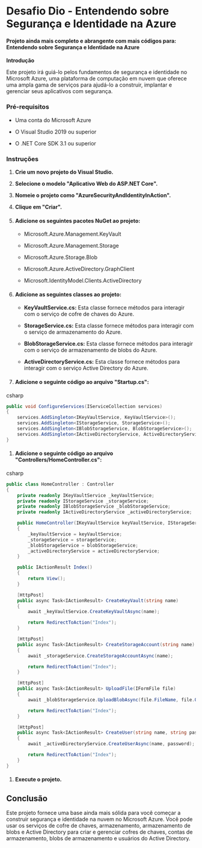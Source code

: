 # Desafio Dio - Entendendo sobre Segurança e Identidade na Azure



####     Projeto ainda mais completo e abrangente com mais códigos para: Entendendo sobre Segurança e Identidade na Azure



**Introdução**

Este projeto irá guiá-lo pelos fundamentos de segurança e identidade no Microsoft Azure, uma plataforma de computação em nuvem que oferece uma ampla gama de serviços para ajudá-lo a construir, implantar e gerenciar seus aplicativos com segurança.



### **Pré-requisitos**

- Uma conta do Microsoft Azure

- O Visual Studio 2019 ou superior

- O .NET Core SDK 3.1 ou superior

  

### **Instruções**

1. **Crie um novo projeto do Visual Studio.**

2. **Selecione o modelo "Aplicativo Web do ASP.NET Core".**

3. **Nomeie o projeto como "AzureSecurityAndIdentityInAction".**

4. **Clique em "Criar".**

   

5. #### Adicione os seguintes pacotes NuGet ao projeto:

   

   - Microsoft.Azure.Management.KeyVault

   - Microsoft.Azure.Management.Storage

   - Microsoft.Azure.Storage.Blob

   - Microsoft.Azure.ActiveDirectory.GraphClient

   - Microsoft.IdentityModel.Clients.ActiveDirectory

     

6. #### Adicione as seguintes classes ao projeto:

   

   - **KeyVaultService.cs:** Esta classe fornece métodos para interagir com o serviço de cofre de chaves do Azure.

   - **StorageService.cs:** Esta classe fornece métodos para interagir com o serviço de armazenamento do Azure.

   - **BlobStorageService.cs:** Esta classe fornece métodos para interagir com o serviço de armazenamento de blobs do Azure.

   - **ActiveDirectoryService.cs:** Esta classe fornece métodos para interagir com o serviço Active Directory do Azure.

     

7. #### **Adicione o seguinte código ao arquivo "Startup.cs":**

   

csharp



```csharp
public void ConfigureServices(IServiceCollection services)
{
    services.AddSingleton<IKeyVaultService, KeyVaultService>();
    services.AddSingleton<IStorageService, StorageService>();
    services.AddSingleton<IBlobStorageService, BlobStorageService>();
    services.AddSingleton<IActiveDirectoryService, ActiveDirectoryService>();
}
```



1. #### **Adicione o seguinte código ao arquivo "Controllers/HomeController.cs":**

   

csharp



```csharp
public class HomeController : Controller
{
    private readonly IKeyVaultService _keyVaultService;
    private readonly IStorageService _storageService;
    private readonly IBlobStorageService _blobStorageService;
    private readonly IActiveDirectoryService _activeDirectoryService;

    public HomeController(IKeyVaultService keyVaultService, IStorageService storageService, IBlobStorageService blobStorageService, IActiveDirectoryService activeDirectoryService)
    {
        _keyVaultService = keyVaultService;
        _storageService = storageService;
        _blobStorageService = blobStorageService;
        _activeDirectoryService = activeDirectoryService;
    }

    public IActionResult Index()
    {
        return View();
    }

    [HttpPost]
    public async Task<IActionResult> CreateKeyVault(string name)
    {
        await _keyVaultService.CreateKeyVaultAsync(name);

        return RedirectToAction("Index");
    }

    [HttpPost]
    public async Task<IActionResult> CreateStorageAccount(string name)
    {
        await _storageService.CreateStorageAccountAsync(name);

        return RedirectToAction("Index");
    }

    [HttpPost]
    public async Task<IActionResult> UploadFile(IFormFile file)
    {
        await _blobStorageService.UploadBlobAsync(file.FileName, file.OpenReadStream());

        return RedirectToAction("Index");
    }

    [HttpPost]
    public async Task<IActionResult> CreateUser(string name, string password)
    {
        await _activeDirectoryService.CreateUserAsync(name, password);

        return RedirectToAction("Index");
    }
}
```



1. #### **Execute o projeto.**

   

## **Conclusão**



Este projeto fornece uma base ainda mais sólida para você começar a construir segurança e identidade na nuvem no Microsoft Azure. Você pode usar os serviços de cofre de chaves, armazenamento, armazenamento de blobs e Active Directory para criar e gerenciar cofres de chaves, contas de armazenamento, blobs de armazenamento e usuários do Active Directory.



